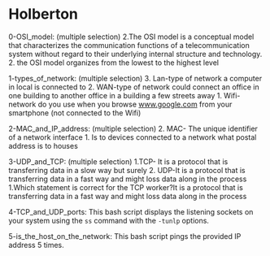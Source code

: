 # Holberton

0-OSI_model: (multiple selection) 2.The OSI model is a conceptual model that characterizes the communication functions of a telecommunication system without regard to their underlying internal structure and technology. 2.  the OSI model organizes from the lowest to the highest level

1-types_of_network: (multiple selection) 3. Lan-type of network a computer in local is connected to 2. WAN-type of network could connect an office in one building to another office in a building a few streets away 1. Wifi-network do you use when you browse www.google.com from your smartphone (not connected to the Wifi)

2-MAC_and_IP_address: (multiple selection) 2. MAC- The unique identifier of a network interface 1. Is to devices connected to a network what postal address is to houses

3-UDP_and_TCP: (multiple selection) 1.TCP- It is a protocol that is transferring data in a slow way but surely 2. UDP-It is a protocol that is transferring data in a fast way and might loss data along in the process 1.Which statement is correct for the TCP worker?It is a protocol that is transferring data in a fast way and might loss data along in the process

4-TCP_and_UDP_ports: This bash script displays the listening sockets on your system using the `ss` command with the `-tunlp` options.

5-is_the_host_on_the_network: This bash script pings the provided IP address 5 times.


